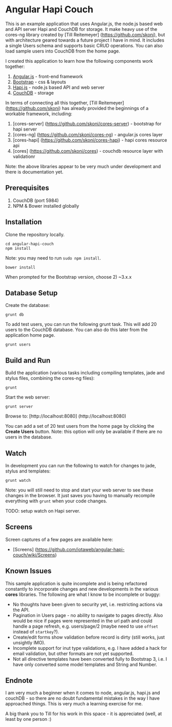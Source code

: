 # Angular Hapi Couch

This is an example application that uses Angular.js, the node.js based web and API server Hapi and CouchDB for storage. It make heavy use of the cores-ng library created by [Till Reitemeyer] (https://github.com/skoni), but with architecture geared towards a future project I have in mind. It includes a single Users schema and supports basic CRUD operations. You can also load sample users into CouchDB from the home page.

I created this application to learn how the following components work together:

1. [Angular.js](http://angularjs.org/) - front-end framework 
2. [Bootstrap](http://getbootstrap.com/) - css & layouts 
3. [Hapi.js](http://spumko.github.io/) - node.js based API and web server 
4. [CouchDB](http://couchdb.apache.org/) - storage 


In terms of connecting all this together, [Till Reitemeyer] (https://github.com/skoni) has already provided the beginnings of a workable framework, including:

1. [cores-server] (https://github.com/skoni/cores-server) - bootstrap for hapi server
2. [cores-ng] (https://github.com/skoni/cores-ng) - angular.js cores layer
3. [cores-hapi] (https://github.com/skoni/cores-hapi) - hapi cores resource api
4. [cores] (https://github.com/skoni/cores) - couchdb resource layer with validationr

Note: the above libraries appear to be very much under development and there is documentation yet.

## Prerequisites

1. CouchDB (port 5984)
2. NPM & Bower installed globally

## Installation

Clone the repository locally.

```
cd angular-hapi-couch
npm install
```
Note: you may need to run `sudo npm install`.

```
bower install
```

When prompted for the Bootstrap version, choose 2) ~3.x.x

## Database Setup

Create the database:

```
grunt db
```

To add test users, you can run the following grunt task. This will add 20 users to the CouchDB database. You can also do this later from the application home page.

```
grunt users
```

## Build and Run

Build the application (various tasks including compiling templates, jade and stylus files, combining the cores-ng files):

```
grunt
```
Start the web server:

```
grunt server
```

Browse to: [http://localhost:8080] (http://localhost:8080)

You can add a set of 20 test users from the home page by clicking the **Create Users** button. Note: this option will only be available if there are no users in the database.

## Watch

In development you can run the following to watch for changes to jade, stylus and templates:

```
grunt watch
```

Note: you will still need to stop and start your web server to see these changes in the browser. It just saves you having to manually recompile everything with `grunt` when your code changes.

TODO: setup watch on Hapi server.

## Screens

Screen captures of a few pages are available here:

 - [Screens] (https://github.com/iotaweb/angular-hapi-couch/wiki/Screens)

## Known Issues

This sample application is quite incomplete and is being refactored constantly to incorporate changes and new developments in the various **cores** libraries. The following are what I know to be incomplete or buggy:

 - No thoughts have been given to security yet, i.e. restricting actions via the API.
 - Pagination in Users page - no ability to navigate to pages directly. Also would be nice if pages were represented in the url path and could handle a page refresh, e.g. users/page/2 (maybe need to use `offset` instead of `startkey`?).
 - Create/edit forms show validation before record is dirty (still works, just unsightly IMO).
 - Incomplete support for inut type validations, e.g. I have added a hack for email validation, but other formats are not yet supported.
 - Not all directive templates have been converted fully to Bootstrap 3, i.e. I have only converted some model templates and String and Number.
 
## Endnote

I am very much a beginner when it comes to node, angular.js, hapi.js and couchDB - so there are no doubt fundamental mistakes in the way I have approached things. This is very much a learning exercise for me.

A big thank you to Till for his work in this space - it is appreciated (well, at least by one person :)
